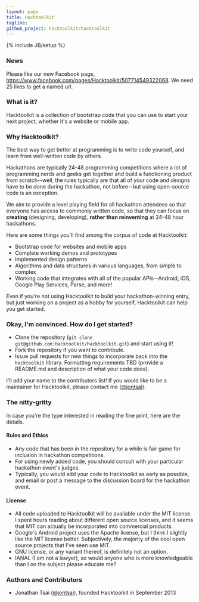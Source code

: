 ```yaml
---
layout: page
title: Hacktoolkit
tagline:
github_project: hacktoolkit/hacktoolkit
---
```

{% include JB/setup %}

### News
Please like our new Facebook page, <https://www.facebook.com/pages/Hacktoolkit/507714549322068>. We need 25 likes to get a named url.

### What is it?

Hacktoolkit is a collection of bootstrap code that you can use to start your next project, whether it's a website or mobile app.

### Why Hacktoolkit?

The best way to get better at programming is to write code yourself, and learn from well-written code by others.

Hackathons are typically 24-48 programming competitions where a lot of programming nerds and geeks get together and build a functioning product from scratch--well, the rules typically are that all of your code and designs have to be done during the hackathon, not before--but using open-source code is an exception.

We aim to provide a level playing field for all hackathon attendees so that everyone has access to commonly written code, so that they can focus on **creating** (designing, developing), **rather than reinventing** at 24-48 hour hackathons.

Here are some things you'll find among the corpus of code at Hacktoolkit:

* Bootstrap code for websites and mobile apps
* Complete working demos and prototypes
* Implemented design patterns
* Algorithms and data structures in various languages, from simple to complex
* Working code that integrates with all of the popular APIs--Android, iOS, Google Play Services, Parse, and more!

Even if you're not using Hacktoolkit to build your hackathon-winning entry, but just working on a project as a hobby for yourself, Hacktoolkit can help you get started.

### Okay, I'm convinced. How do I get started?

* Clone the repository (`git clone git@github.com:hacktoolkit/hacktoolkit.git`) and start using it!
* Fork the repository if you want to contribute.
* Issue pull requests for new things to incorporate back into the `hacktoolkit` library. Formatting requirements TBD (provide a README.md and description of what your code does).

I'll add your name to the contributors list! If you would like to be a maintainer for Hacktoolkit, please contact me ([@jontsai](https://github.com/jontsai)).

### The nitty-gritty

In case you're the type interested in reading the fine print, here are the details.

#### Rules and Ethics

* Any code that has been in the repository for a while is fair game for inclusion in hackathon competitions.
* For using newly added code, you should consult with your particular hackathon event's judges.
* Typically, you would add your code to Hacktoolkit as early as possible, and email or post a message to the discussion board for the hackathon event.

#### License

* All code uploaded to Hacktoolkit will be available under the MIT license. I spent hours reading about different open source licenses, and it seems that MIT can actually be incorporated into commercial products.
* Google's Android project uses the Apache license, but I think I slightly like the MIT license better. Subjectively, the majority of the cool open source projects that I've seen use MIT.
* GNU license, or any variant thereof, is definitely not an option.
* IANAL (I am not a lawyer), so would anyone who is more knowledgeable than I on the subject please educate me?

### Authors and Contributors

* Jonathan Tsai ([@jontsai](https://github.com/jontsai)), founded Hacktoolkit in September 2013
